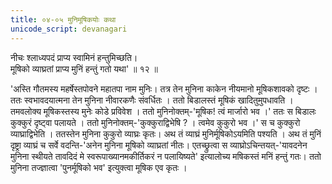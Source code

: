 ```yaml
---
title: ०४-०५ मुनिमूषिकयोः कथा
unicode_script: devanagari
---
```

नीचः श्लाध्यपदं प्राप्य स्वामिनं हन्तुमिच्छति।  
मूषिको व्याघ्रतां प्राप्य मुनिं हन्तुं गतो यथा' ॥ १२ ॥

 'अस्ति गौतमस्य महर्षेस्तपोवने महातपा नाम मुनिः। तत्र तेन मुनिना काकेन नीयमानो मूषिकशावको दृष्टः । ततः स्वभावदयात्मना तेन मुनिना नीवारकणैः संवर्धितः । ततो बिडालस्तं मूषिकं खादितुमुपधावति । तमवलोक्य मूषिकस्तस्य मुनेः कोडे प्रविवेश । ततो मुनिनोक्तम्-'मूषिक! त्वं मार्जारो भव ।' ततः स बिडालः कुक्कुरं दृष्ट्वा पलायते । ततो मुनिनोक्तम्-'कुक्कुराद्विभेषि ? । त्वमेव कुकुरो भव ।' स च कुक्कुरो व्याघ्राद्विभेति । ततस्तेन मुनिना कुकुरो व्याघ्रः कृतः। अथ तं व्याघ्रं मुनिर्मूषिकोऽयमिति पश्यति । अथ तं मुनिं दृष्ट्रा व्याघ्रं च सर्वे वदन्ति-'अनेन मुनिना मूषिको व्याघ्रतां नीतः। एतच्छ्रुत्वा स व्याघ्रोऽचिन्तयत्-'यावदनेन मुनिना स्थीयते तावदिदं मे स्वरूपाख्यानमकीर्तिकरं न पलायिष्यते' इत्यालोच्य मषिकस्तं मनिं हन्तुं गतः। ततो मुनिना तज्ज्ञात्वा 'पुनर्मूषिको भव' इत्युक्त्वा मूषिक एव कृतः । 
